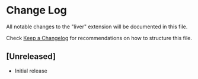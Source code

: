 # Change Log

All notable changes to the "liver" extension will be documented in this file.

Check [Keep a Changelog](http://keepachangelog.com/) for recommendations on how to structure this file.

## [Unreleased]

- Initial release
